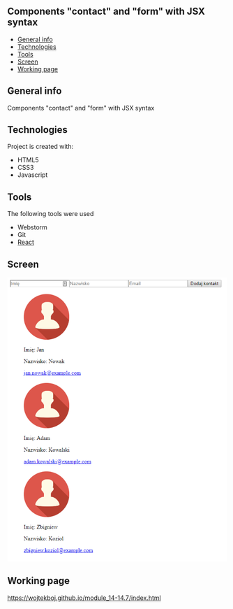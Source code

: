 ## Components "contact" and "form" with JSX syntax
* [General info](#general-info)
* [Technologies](#technologies)
* [Tools](#tools)
* [Screen](#screen)
* [Working page](#working-page)

## General info
Components "contact" and "form" with JSX syntax

## Technologies
Project is created with:
* HTML5
* CSS3
* Javascript

## Tools
The following tools were used
* Webstorm
* Git
* <a href="https://reactjs.org/">React</a>

## Screen 
![Screen](https://github.com/wojtekboj/module_14-14.7/blob/master/images/screencapture.png)

## Working page
https://wojtekboj.github.io/module_14-14.7/index.html